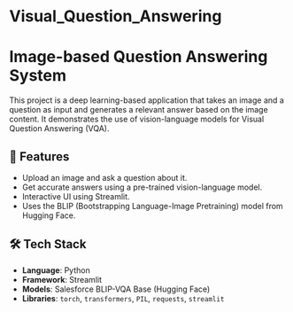 # Visual_Question_Answering
# Image-based Question Answering System

This project is a deep learning-based application that takes an image and a question as input and generates a relevant answer based on the image content. It demonstrates the use of vision-language models for Visual Question Answering (VQA).

## 🚀 Features

- Upload an image and ask a question about it.
- Get accurate answers using a pre-trained vision-language model.
- Interactive UI using Streamlit.
- Uses the BLIP (Bootstrapping Language-Image Pretraining) model from Hugging Face.

## 🛠️ Tech Stack

- **Language**: Python
- **Framework**: Streamlit
- **Models**: Salesforce BLIP-VQA Base (Hugging Face)
- **Libraries**: `torch`, `transformers`, `PIL`, `requests`, `streamlit`

